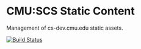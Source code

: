 # CMU:SCS Static Content
Management of cs-dev.cmu.edu static assets.

[![Build Status](https://travis-ci.org/SchoolofComputerScience/scs-static.svg?branch=master)](https://travis-ci.org/SchoolofComputerScience/scs-static)
